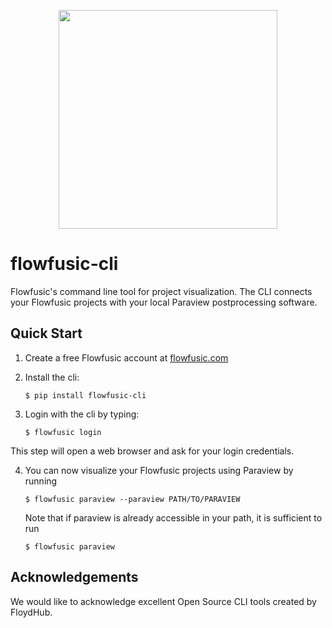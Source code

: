 <p align="center">
  <img src="https://www.flowfusic.com/brandmark-design_transparent_for_web.png" width="350">
</p>


# flowfusic-cli

Flowfusic's command line tool for project visualization. The CLI connects your Flowfusic projects with your local Paraview postprocessing software.

Quick Start
-----------

1.  Create a free Flowfusic account at [flowfusic.com](https://www.flowfusic.com)

2. Install the cli:

   ```
   $ pip install flowfusic-cli
   ```

3. Login with the cli by typing:

   ```
   $ flowfusic login
   ```

This step will open a web browser and ask for your login credentials.

4. You can now visualize your Flowfusic projects using Paraview by running

   ``` 
   $ flowfusic paraview --paraview PATH/TO/PARAVIEW 
   ```

   Note that if paraview is already accessible in your path, it is sufficient to run

   ``` 
   $ flowfusic paraview
   ```



## Acknowledgements

We would like to acknowledge excellent Open Source CLI tools created by FloydHub.
